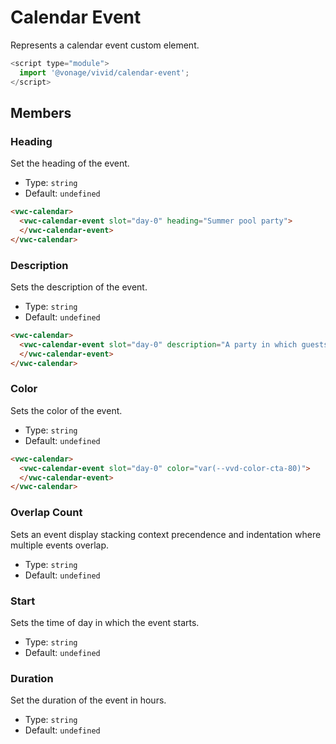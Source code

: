 # Calendar Event

Represents a calendar event custom element.

```js
<script type="module">
  import '@vonage/vivid/calendar-event';
</script>
```

## Members

### Heading

Set the heading of the event.

- Type: `string`
- Default: `undefined`

```html preview
<vwc-calendar>
  <vwc-calendar-event slot="day-0" heading="Summer pool party">
  </vwc-calendar-event>
</vwc-calendar>
```

### Description

Sets the description of the event.

- Type: `string`
- Default: `undefined`

```html preview
<vwc-calendar>
  <vwc-calendar-event slot="day-0" description="A party in which guests swim in a swimming pool">
  </vwc-calendar-event>
</vwc-calendar>
```

### Color

Sets the color of the event.

- Type: `string`
- Default: `undefined`

```html preview
<vwc-calendar>
  <vwc-calendar-event slot="day-0" color="var(--vvd-color-cta-80)">
  </vwc-calendar-event>
</vwc-calendar>
```

### Overlap Count

Sets an event display stacking context precendence and indentation where multiple events overlap.

- Type: `string`
- Default: `undefined`

### Start

Sets the time of day in which the event starts.

- Type: `string`
- Default: `undefined`

### Duration

Set the duration of the event in hours.

- Type: `string`
- Default: `undefined`
